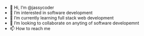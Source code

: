 - 👋 Hi, I’m @jassycoder
- 👀 I’m interested in software development
- 🌱 I’m currently learning full stack web development
- 💞️ I’m looking to collaborate on anyting of software developemnt
- 📫 How to reach me 

<!---
jassycoder/jassycoder is a ✨ special ✨ repository because its `README.md` (this file) appears on your GitHub profile.
You can click the Preview link to take a look at your changes.
--->
